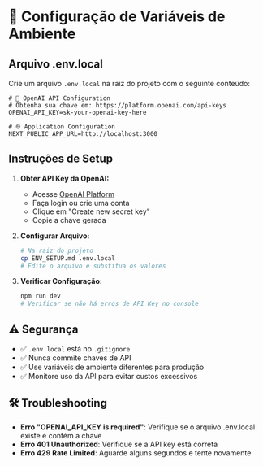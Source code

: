 # 🔧 Configuração de Variáveis de Ambiente

## Arquivo .env.local

Crie um arquivo `.env.local` na raiz do projeto com o seguinte conteúdo:

```env
# 🔑 OpenAI API Configuration
# Obtenha sua chave em: https://platform.openai.com/api-keys
OPENAI_API_KEY=sk-your-openai-key-here

# 🌐 Application Configuration
NEXT_PUBLIC_APP_URL=http://localhost:3000
```

## Instruções de Setup

1. **Obter API Key da OpenAI:**
   - Acesse [OpenAI Platform](https://platform.openai.com/api-keys)
   - Faça login ou crie uma conta
   - Clique em "Create new secret key"
   - Copie a chave gerada

2. **Configurar Arquivo:**
   ```bash
   # Na raiz do projeto
   cp ENV_SETUP.md .env.local
   # Edite o arquivo e substitua os valores
   ```

3. **Verificar Configuração:**
   ```bash
   npm run dev
   # Verificar se não há erros de API Key no console
   ```

## ⚠️ Segurança

- ✅ `.env.local` está no `.gitignore`
- ✅ Nunca commite chaves de API
- ✅ Use variáveis de ambiente diferentes para produção
- ✅ Monitore uso da API para evitar custos excessivos

## 🛠️ Troubleshooting

- **Erro "OPENAI_API_KEY is required"**: Verifique se o arquivo .env.local existe e contém a chave
- **Erro 401 Unauthorized**: Verifique se a API key está correta
- **Erro 429 Rate Limited**: Aguarde alguns segundos e tente novamente
